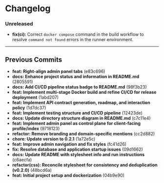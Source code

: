# Changelog

### Unreleased

*   **fix(ci):** Correct `docker compose` command in the build workflow to resolve `command not found` errors in the runner environment.

---

## Previous Commits
*   **feat: Right-align admin panel tabs** (e83c696)
*   **docs: Enhance project status and information in README.md** (2805591)
*   **docs: Add CI/CD pipeline status badge to README.md** (98f3b23)
*   **feat: Implement multi-stage Docker build and refine CI/CD for release deployment** (1abd207)
*   **feat: Implement API contract generation, roadmap, and interaction policy** (1d7dc37)
*   **feat: Implement testing structure and CI/CD pipeline** (12423de)
*   **docs: Update directory structure diagram in README.md** (c7c11e4)
*   **feat: Implement admin panel as control plane for client-facing profile/index** (9718123)
*   **refactor: Remove branding and domain-specific mentions** (cc2d882)
*   **chore: Update version to 0.2.1** (1a72e5c)
*   **feat: Improve admin navigation and fix styles** (fc41d26)
*   **fix: Resolve database and application startup issues** (09d1662)
*   **docs: Update README with stylesheet info and run instructions** (c6aecfa)
*   **refactor(css): Reconcile stylesheet for consistency and deduplication (v0.2.0)** (48bcd6a)
*   **feat: Initial project setup and dockerization** (04b9e90)